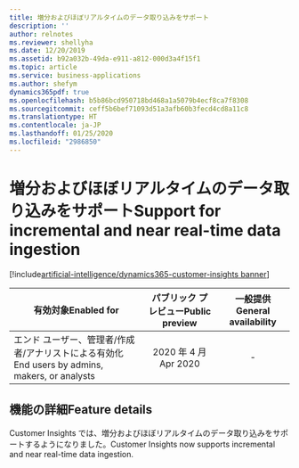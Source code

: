 ```yaml
---
title: 増分およびほぼリアルタイムのデータ取り込みをサポート
description: ''
author: relnotes
ms.reviewer: shellyha
ms.date: 12/20/2019
ms.assetid: b92a032b-49da-e911-a812-000d3a4f15f1
ms.topic: article
ms.service: business-applications
ms.author: shefym
dynamics365pdf: true
ms.openlocfilehash: b5b86bcd950718bd468a1a5079b4ecf8ca7f8308
ms.sourcegitcommit: ceff5b6bef71093d51a3afb60b3fecd4cd8a11c8
ms.translationtype: HT
ms.contentlocale: ja-JP
ms.lasthandoff: 01/25/2020
ms.locfileid: "2986850"
---
```

# <a name="support-for-incremental-and-near-real-time-data-ingestion"></a><span data-ttu-id="d2c6b-102">増分およびほぼリアルタイムのデータ取り込みをサポート</span><span class="sxs-lookup"><span data-stu-id="d2c6b-102">Support for incremental and near real-time data ingestion</span></span>
[!include[artificial-intelligence/dynamics365-customer-insights banner](../includes/artificial-intelligence/dynamics365-customer-insights.md)]

| <span data-ttu-id="d2c6b-103">有効対象</span><span class="sxs-lookup"><span data-stu-id="d2c6b-103">Enabled for</span></span>    |  <span data-ttu-id="d2c6b-104">パブリック プレビュー</span><span class="sxs-lookup"><span data-stu-id="d2c6b-104">Public preview</span></span> | <span data-ttu-id="d2c6b-105">一般提供</span><span class="sxs-lookup"><span data-stu-id="d2c6b-105">General availability</span></span> | 
| ---------- | :----------: |:----------: |
|<span data-ttu-id="d2c6b-106">エンド ユーザー、管理者/作成者/アナリストによる有効化</span><span class="sxs-lookup"><span data-stu-id="d2c6b-106">End users by admins, makers, or analysts</span></span>|<span data-ttu-id="d2c6b-107">2020 年 4 月</span><span class="sxs-lookup"><span data-stu-id="d2c6b-107">Apr 2020</span></span>| -|






## <a name="feature-details"></a><span data-ttu-id="d2c6b-108">機能の詳細</span><span class="sxs-lookup"><span data-stu-id="d2c6b-108">Feature details</span></span>
<!--feature detail start -->
<span data-ttu-id="d2c6b-109">Customer Insights では、増分およびほぼリアルタイムのデータ取り込みをサポートするようになりました。</span><span class="sxs-lookup"><span data-stu-id="d2c6b-109">Customer Insights now supports incremental and near real-time data ingestion.</span></span> 
<!--feature detail end -->









